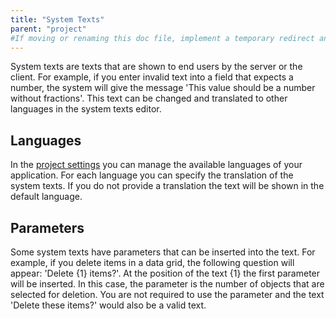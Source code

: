 ```yaml
---
title: "System Texts"
parent: "project"
#If moving or renaming this doc file, implement a temporary redirect and let the respective team know they should update the URL in the product. See Mapping to Products for more details.
---
```



System texts are texts that are shown to end users by the server or the client. For example, if you enter invalid text into a field that expects a number, the system will give the message 'This value should be a number without fractions'. This text can be changed and translated to other languages in the system texts editor.

## Languages

In the [project settings](project-settings) you can manage the available languages of your application. For each language you can specify the translation of the system texts. If you do not provide a translation the text will be shown in the default language.

## Parameters

Some system texts have parameters that can be inserted into the text. For example, if you delete items in a data grid, the following question will appear: 'Delete {1} items?'. At the position of the text {1} the first parameter will be inserted. In this case, the parameter is the number of objects that are selected for deletion. You are not required to use the parameter and the text 'Delete these items?' would also be a valid text.
